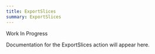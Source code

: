 ```yaml
---
title: ExportSlices
summary: ExportSlices
---
```


Work In Progress

Documentation for the ExportSlices action will appear here.